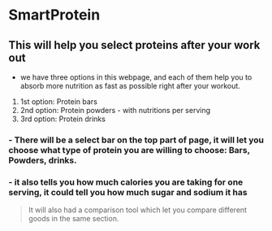 # SmartProtein

## This will help you select proteins after your work out

- we have three options in this webpage, and each of them help you to absorb more nutrition as fast as possible right after your workout.

1. 1st option: Protein bars
2. 2nd option: Protein powders - with nutritions per serving
3. 3rd option: Protein drinks

### - There will be a select bar on the top part of page, it will let you choose what type of protein you are willing to choose: Bars, Powders, drinks.

### - it also tells you how much calories you are taking for one serving, it could tell you how much sugar and sodium it has

> It will also had a comparison tool which let you compare different goods in the same section.
